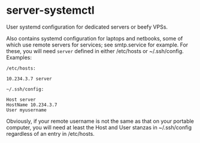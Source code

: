 # server-systemctl

User systemd configuration for dedicated servers or beefy VPSs.

Also contains systemd configuration for laptops and netbooks, some of which
use remote servers for services; see smtp.service for example. For these, you
will need `server` defined in either /etc/hosts or ~/.ssh/config. Examples:

    /etc/hosts:

    10.234.3.7 server

    ~/.ssh/config:

    Host server
    HostName 10.234.3.7
    User myusername

Obviously, if your remote username is not the same as that on your portable
computer, you will need at least the Host and User stanzas in ~/.ssh/config
regardless of an entry in /etc/hosts.
